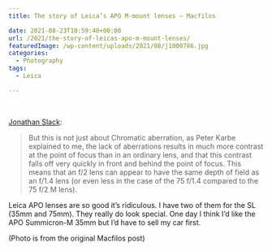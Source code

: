 ```yaml
---
title: The story of Leica’s APO M-mount lenses – Macfilos

date: 2021-08-23T10:59:40+00:00
url: /2021/the-story-of-leicas-apo-m-mount-lenses/
featuredImage: /wp-content/uploads/2021/08/j1000786.jpg
categories:
  - Photography
tags:
  - Leica

---
```

<!--kg-card-begin: html-->&nbsp;

[Jonathan Slack][1]:

<blockquote class="wp-block-quote">
  <p>
    But this is not just about Chromatic aberration, as Peter Karbe explained to me, the lack of aberrations results in much more contrast at the point of focus than in an ordinary lens, and that this contrast falls off very quickly in front and behind the point of focus. This means that an f/2 lens can appear to have the same depth of field as an f/1.4 lens (or even less in the case of the 75 f/1.4 compared to the 75 f/2 M lens).
  </p>
</blockquote>

Leica APO lenses are so good it&#8217;s ridiculous. I have two of them for the SL (35mm and 75mm). They really do look special. One day I think I&#8217;d like the APO Summicron-M 35mm but I&#8217;d have to sell my car first.

(Photo is from the original Macfilos post)

<!--kg-card-end: html-->

 [1]: https://www.macfilos.com/author/jonathan-slack/